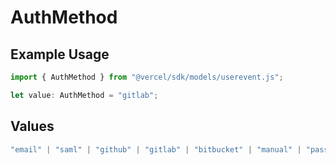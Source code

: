 # AuthMethod

## Example Usage

```typescript
import { AuthMethod } from "@vercel/sdk/models/userevent.js";

let value: AuthMethod = "gitlab";
```

## Values

```typescript
"email" | "saml" | "github" | "gitlab" | "bitbucket" | "manual" | "passkey" | "otp" | "sms" | "invite"
```